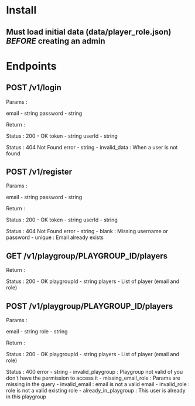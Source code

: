 # Install

## Must load initial data (data/player_role.json) *BEFORE* creating an admin

# Endpoints

## POST /v1/login

Params : 

email - string
password - string

Return :

Status : 200 - OK
token - string
userId - string

Status : 404 Not Found
error - string
    - invalid_data : When a user is not found


## POST /v1/register

Params : 

email - string
password - string

Return :

Status : 200 - OK
token - string
userId - string

Status : 404 Not Found
error - string
    - blank : Missing username or password
    - unique : Email already exists

## GET /v1/playgroup/PLAYGROUP_ID/players

Return :

Status : 200 - OK
playgroupId - string
players - List of player (email and role)

## POST /v1/playgroup/PLAYGROUP_ID/players

Params :

email - string
role - string

Return :

Status : 200 - OK
playgroupId - string
players - List of player (email and role)

Status : 400
error - string
    - invalid_playgroup : Playgroup not valid of you don't have the permission to access it
    - missing_email_role : Params are missing in the query
    - invalid_email : email is not a valid email
    - invalid_role : role is not a valid existing role
    - already_in_playgroup : This user is already in this playgroup